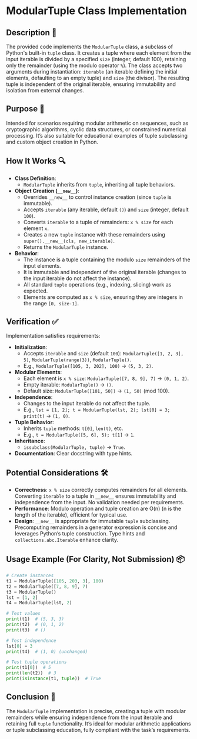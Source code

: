 # ModularTuple Class Implementation

## Description 📝

The provided code implements the `ModularTuple` class, a subclass of Python's built-in `tuple` class.
It creates a tuple where each element from the input iterable is divided by a specified `size` (integer, default 100), retaining only the remainder (using the modulo operator `%`).
The class accepts two arguments during instantiation: `iterable` (an iterable defining the initial elements, defaulting to an empty tuple) and `size` (the divisor).
The resulting tuple is independent of the original iterable, ensuring immutability and isolation from external changes.

## Purpose 🎯

Intended for scenarios requiring modular arithmetic on sequences, such as cryptographic algorithms, cyclic data structures, or constrained numerical processing.
It’s also suitable for educational examples of tuple subclassing and custom object creation in Python.

## How It Works 🔍

-   **Class Definition**:
    -   `ModularTuple` inherits from `tuple`, inheriting all tuple behaviors.
-   **Object Creation (`__new__`)**:
    -   Overrides `__new__` to control instance creation (since `tuple` is immutable).
    -   Accepts `iterable` (any iterable, default `()`) and `size` (integer, default `100`).
    -   Converts `iterable` to a tuple of remainders: `x % size` for each element `x`.
    -   Creates a new `tuple` instance with these remainders using `super().__new__(cls, new_iterable)`.
    -   Returns the `ModularTuple` instance.
-   **Behavior**:
    -   The instance is a tuple containing the modulo `size` remainders of the input elements.
    -   It is immutable and independent of the original iterable (changes to the input iterable do not affect the instance).
    -   All standard `tuple` operations (e.g., indexing, slicing) work as expected.
    -   Elements are computed as `x % size`, ensuring they are integers in the range `[0, size-1]`.

## Verification ✅

Implementation satisfies requirements:

-   **Initialization**:
    -   Accepts `iterable` and `size` (default `100`): `ModularTuple([1, 2, 3], 5)`, `ModularTuple(range(3))`, `ModularTuple()`.
    -   E.g., `ModularTuple([105, 3, 202], 100)` → `(5, 3, 2)`.
-   **Modular Elements**:
    -   Each element is `x % size`: `ModularTuple([7, 8, 9], 7)` → `(0, 1, 2)`.
    -   Empty iterable: `ModularTuple()` → `()`.
    -   Default size: `ModularTuple([101, 50])` → `(1, 50)` (mod 100).
-   **Independence**:
    -   Changes to the input iterable do not affect the tuple.
    -   E.g., `lst = [1, 2]; t = ModularTuple(lst, 2); lst[0] = 3; print(t)` → `(1, 0)`.
-   **Tuple Behavior**:
    -   Inherits `tuple` methods: `t[0]`, `len(t)`, etc.
    -   E.g., `t = ModularTuple([5, 6], 5); t[1]` → `1`.
-   **Inheritance**:
    -   `issubclass(ModularTuple, tuple)` → `True`.
-   **Documentation**: Clear docstring with type hints.

## Potential Considerations 🛠️

-   **Correctness**: `x % size` correctly computes remainders for all elements. Converting `iterable` to a tuple in `__new__` ensures immutability and independence from the input. No validation needed per requirements.
-   **Performance**: Modulo operation and tuple creation are O(n) (n is the length of the iterable), efficient for typical use.
-   **Design**: `__new__` is appropriate for immutable `tuple` subclassing. Precomputing remainders in a generator expression is concise and leverages Python’s tuple construction. Type hints and `collections.abc.Iterable` enhance clarity.

## Usage Example (For Clarity, Not Submission) 📦

```python
# Create instances
t1 = ModularTuple([105, 203, 3], 100)
t2 = ModularTuple([7, 8, 9], 7)
t3 = ModularTuple()
lst = [1, 2]
t4 = ModularTuple(lst, 2)

# Test values
print(t1)  # (5, 3, 3)
print(t2)  # (0, 1, 2)
print(t3)  # ()

# Test independence
lst[0] = 3
print(t4)  # (1, 0) (unchanged)

# Test tuple operations
print(t1[0])  # 5
print(len(t2))  # 3
print(isinstance(t1, tuple))  # True
```

## Conclusion 🚀

The `ModularTuple` implementation is precise, creating a tuple with modular remainders while ensuring independence from the input iterable and retaining full `tuple` functionality.
It’s ideal for modular arithmetic applications or tuple subclassing education, fully compliant with the task’s requirements.
